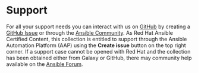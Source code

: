 # Support

For all your support needs you can interact with us on [GitHub](https://github.com/dell/ansible-powermax) by creating a [GitHub Issue](https://github.com/dell/ansible-powermax/issues) or through the [Ansible Community](https://www.dell.com/community/Automation/bd-p/Automation).
As Red Hat Ansible Certified Content, this collection is entitled to support through the Ansible Automation Platform (AAP) using the **Create issue** 
button on the top right corner. If a support case cannot be opened with Red Hat and the collection has been obtained either from
Galaxy or GitHub, there may community help available on the [ Ansible Forum](https://forum.ansible.com/).